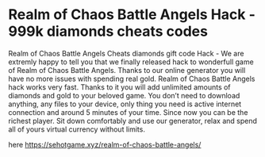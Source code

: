 # Realm of Chaos Battle Angels Hack - 999k diamonds cheats codes

Realm of Chaos Battle Angels Cheats diamonds gift code Hack - We are extremly happy to tell you that we finally released hack to wonderfull game of Realm of Chaos Battle Angels. Thanks to our online generator you will have no more issues with spending real gold.
Realm of Chaos Battle Angels hack works very fast. Thanks to it you will add unlimited amounts of diamonds and gold to your beloved game.
You don’t need to download anything, any files to your device, only thing you need is active internet connection and around 5 minutes of your time. Since now you can be the richest player.
Sit down comfortably and use our generator, relax and spend all of yours virtual currency without limits.

here https://sehotgame.xyz/realm-of-chaos-battle-angels/

